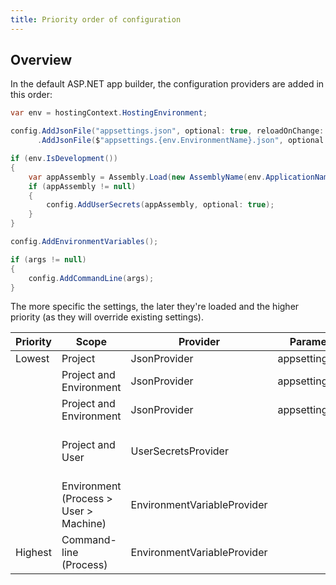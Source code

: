 ```yaml
---
title: Priority order of configuration
---
```


## Overview

In the default ASP.NET app builder, the configuration providers are added in this order:

```csharp
var env = hostingContext.HostingEnvironment;

config.AddJsonFile("appsettings.json", optional: true, reloadOnChange: true)
      .AddJsonFile($"appsettings.{env.EnvironmentName}.json", optional: true, reloadOnChange: true);

if (env.IsDevelopment())
{
    var appAssembly = Assembly.Load(new AssemblyName(env.ApplicationName));
    if (appAssembly != null)
    {
        config.AddUserSecrets(appAssembly, optional: true);
    }
}

config.AddEnvironmentVariables();

if (args != null)
{
    config.AddCommandLine(args);
}
```

The more specific the settings, the later they're loaded and the higher priority (as they will override existing settings).

| Priority | Scope | Provider | Parameters | Comments |
|----------|--------|---------|----------|--------|
| Lowest   | Project | JsonProvider | appsettings.json |   |
|    | Project and Environment | JsonProvider | appsettings.<environment>.json | |
|    | Project and Environment | JsonProvider | appsettings.<environment>.json | |
|  | Project and User | UserSecretsProvider | | Only loaded if in the Development environment. |
|  | Environment (Process > User > Machine) | EnvironmentVariableProvider | | |
| Highest | Command-line (Process) | EnvironmentVariableProvider | | |
